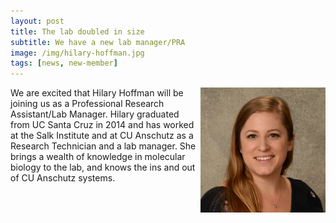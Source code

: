 ```yaml
---
layout: post
title: The lab doubled in size
subtitle: We have a new lab manager/PRA
image: /img/hilary-hoffman.jpg
tags: [news, new-member]
---
```

<img align="right" src="/img/hilary-hoffman.jpg" style="width:200px !important;height:200px !important;" />
We are excited that Hilary Hoffman will be joining us as a Professional Research Assistant/Lab Manager. Hilary graduated from UC Santa Cruz in 2014 and has worked at the Salk Institute and at CU Anschutz as a Research Technician and a lab manager. She brings a wealth of knowledge in molecular biology to the lab, and knows the ins and out of CU Anschutz systems. 
<br>
<br>

